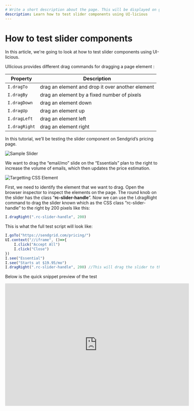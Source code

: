 ```yaml
---
# Write a short description about the page. This will be displayed on google search results.
description: Learn how to test slider components using UI-licious
---
```


# How to test slider components

In this article, we're going to look at how to test slider components using UI-licious. 

UIlicious provides different drag commands for dragging a page element :

| Property | Description | 
|----------|-------------|
| `I.dragTo`  | drag an element and drop it over another element |
| `I.dragBy` | drag an element by a fixed number of pixels |
| `I.dragDown`  | drag an element down |
| `I.dragUp` | drag an element up |
| `I.dragLeft` | drag an element left |
| `I.dragRight` | drag an element right |

In this tutorial, we’ll be testing the slider component on Sendgrid’s pricing page. 

![Sample Slider](/static/img/Slider.gif)

We want to drag the “email/mo” slide on the “Essentials” plan to the right to increase the volume of emails, which then updates the price estimation. 

![Targetting CSS Element](/static/img/CSS_Element.png)

First, we need to identify the element that we want to drag. Open the browser inspector to inspect the elements on the page. The round knob on the slider has the class “**rc-slider-handle**”. Now we can use the I.dragRight command to drag the slider known which as the CSS class “rc-slider-handle” to the right by 200 pixels like this:

```javascript
I.dragRight(".rc-slider-handle", 200)
```

This is what the full test script will look like:


```javascript
I.goTo("https://sendgrid.com/pricing/")
UI.context("//iframe", ()=>{
	I.click("Accept All")
	I.click("Close")
})
I.see("Essential")
I.see("Starts at $19.95/mo")
I.dragRight(".rc-slider-handle", 200) //This will drag the slider to the right by 200 px
```

Below is the quick snippet preview of the test
<iframe src="https://snippet.uilicious.com/embed/test/public/UpXF42C8oAMPQVfPy2C2iB?stepNum=1&autoplay=0" frameborder="0" width="600px" height="400px;"></iframe>
